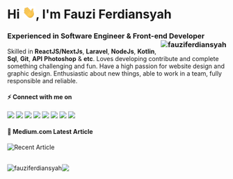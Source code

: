 <h1 align="left">Hi <img src="https://raw.githubusercontent.com/ABSphreak/ABSphreak/master/gifs/Hi.gif" width="30px">, I'm Fauzi Ferdiansyah</h1>
<h3 align="left">Experienced in Software Engineer & Front-end Developer <img align="right" src="https://komarev.com/ghpvc/?username=fauziferdiansyah&label=Profile%20views&color=0e75b6&style=flat-square" alt="fauziferdiansyah" /></h3>
<p>Skilled in <b>ReactJS/NextJs</b>, <b>Laravel</b>, <b>NodeJs</b>, <b>Kotlin</b>, <b>Sql</b>, <b>Git</b>, <b>API</b> <b>Photoshop</b> & <b>etc</b>. Loves developing contribute and complete something challenging and fun. Have a high passion for website design and graphic design. Enthusiastic about new things, able to work in a team, fully responsible and reliable. </p>

<p align="left">
  <h4>⚡ Connect with me on</h4>
  <a target="_blank" href="https://www.linkedin.com/in/fauzi-ferdiansyah/
" ><img height="25" src="https://img.shields.io/badge/linkedin-blue.svg?&style=for-the-badge&logo=LINKEDIN&logoColor=white" /></a>
  <a target="_blank" href="https://fauzifrd.medium.com/"><img height="25" src="https://img.shields.io/badge/Medium-006400?style=for-the-badge&logo=medium&logoColor=white" ></a>
  <a target="_blank" href="https://www.instagram.com/fauzi_ferdiansyah18/"><img height="25" src="https://img.shields.io/badge/instagram-%23E4405F.svg?&style=for-the-badge&logo=instagram&logoColor=white" ></a>
  <a target="_blank" href="https://t.me/fauzi_ferdiansyah"><img height="25" src="https://img.shields.io/badge/Telegram-2CA5E0?style=for-the-badge&logo=telegram&logoColor=white" ></a>
  <a target="_blank" href="https://codepen.io/fauziferdiansyah"><img height="25" src="https://img.shields.io/badge/Codepen-1e1f26?style=for-the-badge&logo=codepen&logoColor=white" ></a>
  <a target="_blank" href="https://github.com/FauziFerdiansyah"><img height="25" src="https://img.shields.io/badge/GitHub-ffffff?style=for-the-badge&logo=github&logoColor=black" ></a>
  <a target="_blank" href="https://id.pinterest.com/fauzi_ferdiansyah/"><img height="25" src="https://img.shields.io/badge/Pinterest-%23E60023.svg?&style=for-the-badge&logo=Pinterest&logoColor=white" ></a>
  <a target="_blank" href="https://discordapp.com/users/374527573784395777"><img height="25" src="https://img.shields.io/badge/Discord-7289DA?style=for-the-badge&logo=discord&logoColor=white" ></a>
</p>
<h4 align="left"><strong>📰 Medium.com Latest Article</strong></h4>
<!-- <p align="left"><a target="_blank" href="https://github-readme-medium-recent-article.vercel.app/medium/@fauzifrd/0"><img src="https://github-readme-medium-recent-article.vercel.app/medium/@fauzifrd/0" alt="Recent Article 0"></p> -->
<p><img src="https://github-readme-medium.vercel.app/?username=fauzifrd&limit=1&bg=272822&text=white" alt="Recent Article"></p>
<br>
<img align="left" src="https://github-readme-stats.vercel.app/api/top-langs?username=fauziferdiansyah&show_icons=true&locale=en&layout=compact&theme=monokai" alt="fauziferdiansyah" />
<img src="https://github-readme-stackoverflow.vercel.app/?userID=11276325&theme=dark" />

<!--<p align="center">
  <img src="https://komarev.com/ghpvc/?username=fauziferdiansyah&label=Profile%20visitors&color=0e75b6&style=flat-square" alt="fauziferdiansyah" />
   <img src="https://img.shields.io/youtube/channel/views/UClRUc1yZpMnQGtJht6m3z5w?label=Youtube&style=flat-square" alt="fauziferdiansyah" /> 
</p> -->
<!--
**FauziFerdiansyah/fauziferdiansyah** is a ✨ _special_ ✨ repository because its `README.md` (this file) appears on your GitHub profile.

Here are some ideas to get you started:

- 🔭 I’m currently working on ...
- 🌱 I’m currently learning ...
- 👯 I’m looking to collaborate on ...
- 🤔 I’m looking for help with ...
- 💬 Ask me about ...
- 📫 How to reach me: ...
- 😄 Pronouns: ...
- ⚡ Fun fact: ...
-->
